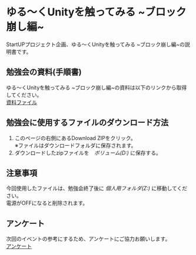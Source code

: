 # ゆる〜くUnityを触ってみる ~ブロック崩し編~
StartUPプロジェクト企画、ゆる〜くUnityを触ってみる ~ブロック崩し編~の説明書です。

## 勉強会の資料(手順書)
ゆる〜くUnityを触ってみる ~ブロック崩し編~の資料は以下のリンクから取得してください。  
[資料ファイル](https://drive.google.com/open?id=0B4YTSZeN_Xa1THBzc0w0NElLem8&authuser=0)


## 勉強会に使用するファイルのダウンロード方法
1. このページの右側にあるDownload ZIPをクリック。  
※ファイルはダウンロードフォルダに保存されます。
2. ダウンロードしたzipファイルを　*ボリューム(D:)* に保存する。


## 注意事項
今回使用したファイルは、勉強会終了後に *個人用フォルダ(Z:)* に移動してください。  
電源がOFFになると削除されます。

## アンケート
次回のイベントの参考にするため、アンケートにご協力お願いします。  
[アンケート](http://goo.gl/forms/8kI2tDeoG4)
